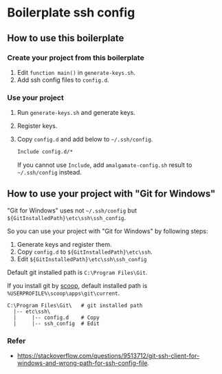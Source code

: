# Boilerplate ssh config

## How to use this boilerplate

### Create your project from this boilerplate

1. Edit `function main()` in `generate-keys.sh`.
1. Add ssh config files to `config.d`.

### Use your project

1. Run `generate-keys.sh` and generate keys.

1. Register keys.

1. Copy `config.d` and add below to `~/.ssh/config`.

   ```txt
   Include config.d/*
   ```

   If you cannot use `Include`,
   add `amalgamate-config.sh` result to `~/.ssh/config` instead.

## How to use your project with "Git for Windows"

"Git for Windows" uses not `~/.ssh/config` but `${GitInstalledPath}\etc\ssh\ssh_config`.

So you can use your project with "Git for Windows" by following steps:

1. Generate keys and register them.
1. Copy `config.d` to `${GitInstalledPath}\etc\ssh`.
1. Edit `${GitInstalledPath}\etc\ssh\ssh_config`

Default git installed path is `C:\Program Files\Git`.

If you install git by [scoop], default installed path is `%USERPROFILE%\scoop\apps\git\current`.

```
C:\Program Files\Git\   # git installed path
  |-- etc\ssh\
  |     |-- config.d    # Copy
  |     |-- ssh_config  # Edit
```

### Refer

* https://stackoverflow.com/questions/9513712/git-ssh-client-for-windows-and-wrong-path-for-ssh-config-file.

<!-- link -->
[scoop]: https://github.com/lukesampson/scoop
